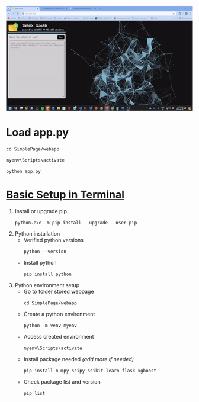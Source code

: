 ![](./SimplePage/data/SamplePageView.gif)

# Load app.py
```
cd SimplePage/webapp
```
```
myenv\Scripts\activate
```
```
python app.py 
```

# [Basic Setup in Terminal](https://blog.bolajiayodeji.com/how-to-deploy-a-machine-learning-model-to-the-web)
1. Install or upgrade pip
    ```
    python.exe -m pip install --upgrade --user pip
    ```
2. Python installation
    - Verified python versions
        ```
        python --version
        ```
    - Install python
        ```
        pip install python
        ```
3. Python environment setup
    - Go to folder stored webpage
        ```
        cd SimplePage/webapp
        ```
    - Create a python environment
        ```
        python -m venv myenv  
        ```
    - Access created environment
        ```
        myenv\Scripts\activate
        ```
    - Install package needed *(add more if needed)*
        ```
        pip install numpy scipy scikit-learn flask xgboost
        ```
    - Check package list and version
        ```
        pip list
        ```